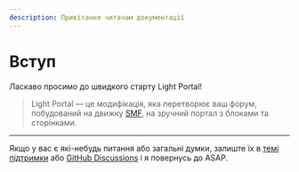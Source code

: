 ```yaml
---
description: Привітання читачам документації
---
```


# Вступ

Ласкаво просимо до швидкого старту Light Portal!

> Light Portal — це модифікація, яка перетворює ваш форум, побудований на движку [SMF](https://www.simplemachines.org), на зручний портал з блоками та сторінками.

---

Якщо у вас є які-небудь питання або загальні думки, залиште їх в [темі підтримки](https://www.simplemachines.org/community/index.php?topic=572393.0) або [GitHub Discussions](https://github.com/dragomano/Light-Portal/discussions) і я повернусь до ASAP.
